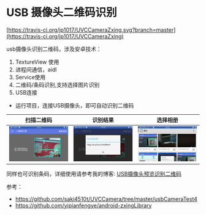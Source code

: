 USB 摄像头二维码识别
=========

[https://travis-ci.org/jp1017/UVCCameraZxing.svg?branch=master](https://travis-ci.org/jp1017/UVCCameraZxing)

usb摄像头识别二维码，涉及安卓技术：

1. TextureView 使用
2. 进程间通信，aidl
3. Service使用
4. 二维码/条码识别,支持选择图片识别
5. USB连接

+ 运行项目，连接USB摄像头，即可自动识别二维码

|扫描二维码|识别结果|选择相册|
|:---:|:---:|:---:|
|<img src="./1.png" width="320"/>|<img src="./2.png" width="320"/>|<img src="./3.png" width="320"/>|



同样也可识别条码，详细使用请参考我的博客: [USB摄像头预览识别二维码](https://jp1017.github.io/2016/09/15/USB%E6%91%84%E5%83%8F%E5%A4%B4%E9%A2%84%E8%A7%88%E8%AF%86%E5%88%AB%E4%BA%8C%E7%BB%B4%E7%A0%81/)

参考：

+ https://github.com/saki4510t/UVCCamera/tree/master/usbCameraTest4
+ https://github.com/yipianfengye/android-zxingLibrary
